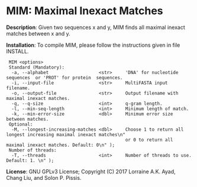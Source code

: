 MIM: Maximal Inexact Matches
===

<b>Description</b>: Given two sequences x and y, MIM finds all maximal inexact matches between
x and y.

<b>Installation</b>: To compile MIM, please follow the instructions given in file INSTALL.
```
 MIM <options>
 Standard (Mandatory):
  -a, --alphabet                   <str>     'DNA' for nucleotide  sequences  or 'PROT' for protein  sequences.
  -i, --input-file                 <str>     MultiFASTA input filename.
  -o, --output-file                <str>     Output filename with maximal inexact matches.
  -q, --q-size                     <int>     q-gram length.
  -l, --min-seq-length             <int>     Minimum length of match.
  -k, --min-error-size             <dbl>     Minimum error size between matches.
 Optional:
  -M, --longest-increasing-matches <dbl>     Choose 1 to return all longest increasing maximal inexact matches\n"
                                             or 0 to return all maximal inexact matches. Default: 0\n" );
 Number of threads: 
  -T, --threads                    <int>     Number of threads to use. Default: 1. \n" );
```

<b>License</b>: GNU GPLv3 License; Copyright (C) 2017 Lorraine A.K. Ayad, Chang Liu, and Solon P. Pissis.

